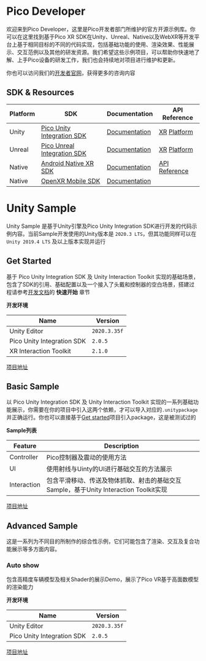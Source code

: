 # Pico Developer
欢迎来到Pico Developer，这里是Pico开发者部门所维护的官方开源示例库。你可以在这里找到基于Pico XR SDK在Unity、Unreal、Native以及WebXR等开发平台上基于相同目标的不同的代码实现，包括基础功能的使用、渲染效果、性能展示、交互范例以及其他的研发资源。我们希望这些示例项目，可以帮助你快速地了解、上手Pico设备的研发工作，我们也会持续地对项目进行维护和更新。

你也可以访问我们的[开发者官网](https://developer.pico-interactive.com/)，获得更多的咨询内容


## SDK & Resources

|Platform |  SDK | Documentation | API Reference|
|  ----   | ---- |      ----     |     ----     |
| Unity   | [Pico Unity Integration SDK](https://developer.pico-interactive.com/sdk?deviceId=1&platformId=1&itemId=12) | [Documentation](https://developer.pico-interactive.com/document/unity)|[XR](https://pdocor.pico-interactive.com/reference/unity/xr/2.05/) [Platform](https://pdocor.pico-interactive.com/reference/unity/platform/1.0/)|
| Unreal  | [Pico Unreal Integration SDK](https://developer.pico-interactive.com/sdk?deviceId=1&platformId=2&itemId=13)| [Documentation](https://developer.pico-interactive.com/document/unreal)|[XR](https://pdocor.pico-interactive.com/reference/unreal/xr/12832/240774/) [Platform](https://pdocor.pico-interactive.com/reference/unreal/platform/1.0/)|
| Native  | [Android Native XR SDK](https://developer.pico-interactive.com/sdk?deviceId=1&platformId=3&itemId=16)| [Documentation](https://developer.pico-interactive.com/docs/native/en/13158/android-native-xr-quickstart/#overview)|[API Reference](https://pdocor.pico-interactive.com/reference/native/xr/2.0.1/)|
| Native  | [OpenXR Mobile SDK](https://developer.pico-interactive.com/sdk?deviceId=1&platformId=3&itemId=11)| [Documentation](https://developer.pico-interactive.com/docs/native/en/13158/openxr-mobile-sdk-overview/#introduction-to-openxr)||



# Unity Sample
Unity Sample 是基于Unity引擎及Pico Unity Integration SDK进行开发的代码示例内容。当前Sample开发使用的Unity版本是 `2020.3 LTS`，但其功能同样可以在 `Unity 2019.4 LTS` 及以上版本实现并运行

## Get Started

基于 Pico Unity Integration SDK 及 Unity Interaction Toolkit 实现的基础场景，包含了SDK的引用、基础配置以及一个接入了头戴和控制器的空白场景，搭建过程请参考[开发文档](https://developer.pico-interactive.com/document/unity)的 **快速开始** 章节

**开发环境**

| Name  | Version    |
| ----  |  ----      |
| Unity Editor | `2020.3.35f` |
| Pico Unity Integration SDK | `2.0.5` |
| XR Interaction Toolkit | `2.1.0` |

[项目地址]()


## Basic Sample

以 Pico Unity Integration SDK 及 Unity Interaction Toolkit 实现的一系列基础功能展示，你需要在你的项目中引入这两个依赖，才可以导入对应的`.unitypackage`并正确运行。你也可以直接基于[Get started]()项目引入package，这是被测试过的

**Sample列表**

| Feature | Description |
| -----   |    ----     |
| Controller   |  Pico控制器及震动的使用方法  |
| UI      |  使用射线与Uinty的UI进行基础交互的方法展示  |
| Interaction |  包含平滑移动、传送及物体抓取、射击的基础交互Sample，基于Unity Interaction Toolkit实现 |


[项目地址]()

## Advanced Sample

这是一系列为不同目的所制作的综合性示例，它们可能包含了渲染、交互及复合功能展示等多方面内容。

### Auto show

包含高精度车辆模型及相关Shader的展示Demo，展示了Pico VR基于高面数模型的渲染能力

**开发环境**

| Name  | Version    |
| ----  |  ----      |
| Unity Editor | `2020.3.35f` |
| Pico Unity Integration SDK | `2.0.5` |

[项目地址]()

